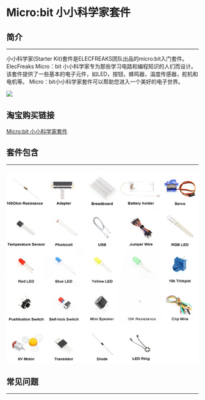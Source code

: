 # Micro:bit 小小科学家套件 

## 简介
---
小小科学家(Starter Kit)套件是ELECFREAKS团队出品的micro:bit入门套件。  
ElecFreaks Micro：bit 小小科学家专为那些学习电路和编程知识的人们而设计。 该套件提供了一些基本的电子元件，如LED，按钮，蜂鸣器，温度传感器，舵机和电机等。
Micro：bit小小科学家套件可以帮助您进入一个美好的电子世界。

![](https://raw.githubusercontent.com/elecfreaks/learn-cn/master/microbitKit/Starter_Kit/images/starter_kit_01.jpg)

## 淘宝购买链接
[Micro:bit 小小科学家套件](https://item.taobao.com/item.htm?ft=t&id=597096675822)


## 套件包含
---
![](./images/NJPB9qt.jpg)

## 常见问题
---
